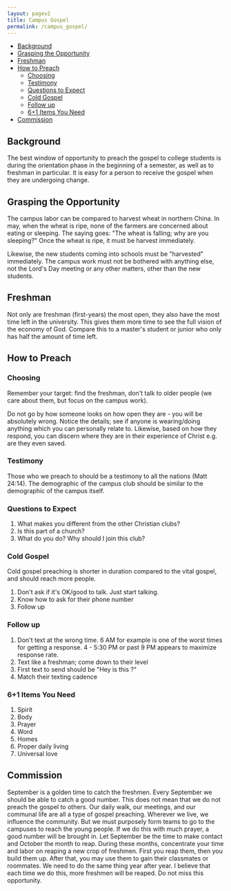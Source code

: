 ```yaml
---
layout: pagev2
title: Campus Gospel
permalink: /campus_gospel/
---
```

- [Background](#background)
- [Grasping the Opportunity](#grasping-the-opportunity)
- [Freshman](#freshman)
- [How to Preach](#how-to-preach)
  - [Choosing](#choosing)
  - [Testimony](#testimony)
  - [Questions to Expect](#questions-to-expect)
  - [Cold Gospel](#cold-gospel)
  - [Follow up](#follow-up)
  - [6+1 Items You Need](#61-items-you-need)
- [Commission](#commission)

## Background

The best window of opportunity to preach the gospel to college students is during the orientation phase in the beginning of a semester, as well as to freshman in particular. It is easy for a person to receive the gospel when they are undergoing change. 

## Grasping the Opportunity

The campus labor can be compared to harvest wheat in northern China. In may, when the wheat is ripe, none of the farmers are concerned about eating or sleeping. The saying goes: "The wheat is falling; why are you sleeping?" Once the wheat is ripe, it must be harvest immediately.

Likewise, the new students coming into schools must be "harvested" immediately. The campus work must not be bothered with anything else, not the Lord's Day meeting or any other matters, other than the new students. 

## Freshman

Not only are freshman (first-years) the most open, they also have the most time left in the university. This gives them more time to see the full vision of the economy of God. Compare this to a master's student or junior who only has half the amount of time left.

## How to Preach

### Choosing

Remember your target: find the freshman, don't talk to older people (we care about them, but focus on the campus work).

Do not go by how someone looks on how open they are - you will be absolutely wrong. Notice the details; see if anyone is wearing/doing anything which you can personally relate to. Likewise, based on how they respond, you can discern where they are in their experience of Christ e.g. are they even saved.

### Testimony

Those who we preach to should be a testimony to all the nations (Matt 24:14). The demographic of the campus club should be similar to the demographic of the campus itself.

### Questions to Expect

1. What makes you different from the other Christian clubs?
2. Is this part of a church?
3. What do you do? Why should I join this club?

### Cold Gospel

Cold gospel preaching is shorter in duration compared to the vital gospel, and should reach more people.

1. Don't ask if it's OK/good to talk. Just start talking.
2. Know how to ask for their phone number
3. Follow up

### Follow up

1. Don't text at the wrong time. 6 AM for example is one of the worst times for getting a response. 4 - 5:30 PM or past 9 PM appears to maximize response rate.
2. Text like a freshman; come down to their level
3. First text to send should be "Hey is this <name>?"
4. Match their texting cadence

### 6+1 Items You Need

1. Spirit
2. Body
3. Prayer
4. Word
5. Homes
6. Proper daily living
7. Universal love

## Commission

September is a golden time to catch the freshmen. Every September we should be able to catch a good number. This does not mean that we do not preach the gospel to others. Our daily walk, our meetings, and our communal life are all a type of gospel preaching. Wherever we live, we influence the community. But we must purposely form teams to go to the campuses to reach the young people. If we do this with much prayer, a good number will be brought in. Let September be the time to make contact and October the month to reap. During these months, concentrate your time and labor on reaping a new crop of freshmen. First you reap them, then you build them up. After that, you may use them to gain their classmates or roommates. We need to do the same thing year after year. I believe that each time we do this, more freshmen will be reaped. Do not miss this opportunity.